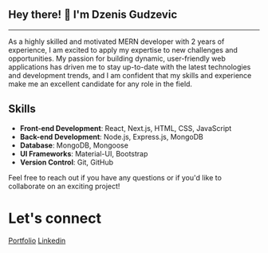 <h2> Hey there! 👋 I'm Dzenis Gudzevic</h2>
<hr /> 
As a highly skilled and motivated MERN developer with 2 years of experience, I am excited to apply my expertise to new challenges and opportunities. My passion for building dynamic, user-friendly web applications has driven me to stay up-to-date with the latest technologies and development trends, and I am confident that my skills and experience make me an excellent candidate for any role in the field.


## Skills

- **Front-end Development**: React, Next.js, HTML, CSS, JavaScript
- **Back-end Development**: Node.js, Express.js, MongoDB
- **Database**: MongoDB, Mongoose
- **UI Frameworks**: Material-UI, Bootstrap
- **Version Control**: Git, GitHub


Feel free to reach out if you have any questions or if you'd like to collaborate on an exciting project!

<h1> Let's connect </h1>

<a href="https://dzenisgudzevic.netlify.app/">Portfolio</a>
<a href="https://www.linkedin.com/in/dzenis-gudzevic-41460b244/">Linkedin</a>



